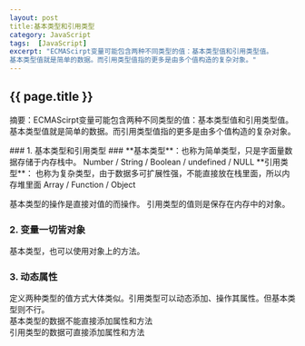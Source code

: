 ```yaml
---
layout: post
title:基本类型和引用类型
category: JavaScript
tags:  [JavaScript]
excerpt: "ECMAScirpt变量可能包含两种不同类型的值：基本类型值和引用类型值。
基本类型值就是简单的数据。而引用类型值指的更多是由多个值构造的复杂对象。"
---
```

<h2>{{ page.title }}</h2>
<p class="zhai">摘要：ECMAScirpt变量可能包含两种不同类型的值：基本类型值和引用类型值。
基本类型值就是简单的数据。而引用类型值指的更多是由多个值构造的复杂对象。</p>
<!--<p>{{ page.date | date_to_string }}</p>-->
### 1. 基本类型和引用类型 ###
**基本类型**：也称为简单类型，只是字面量数据存储于内存栈中。  
Number / String / Boolean / undefined / NULL  
**引用类型**：
 也称为复杂类型，由于数据多可扩展性强，不能直接放在栈里面，所以内存堆里面  
Array / Function / Object
  
基本类型的操作是直接对值的而操作。
引用类型的值则是保存在内存中的对象。

### 2. 变量一切皆对象 ###

基本类型，也可以使用对象上的方法。

### 3. 动态属性 ###

定义两种类型的值方式大体类似。引用类型可以动态添加、操作其属性。但基本类型则不行。  
基本类型的数据不能直接添加属性和方法  
引用类型的数据可直接添加属性和方法

